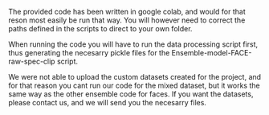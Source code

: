 The provided code has been written in google colab, and would for that reson most easily be run that way. 
You will however need to correct the paths defined in the scripts to direct to your own folder.

When running the code you will have to run the data processing script first, thus generating the necesarry pickle files for the Ensemble-model-FACE-raw-spec-clip script.

We were not able to upload the custom datasets created for the project, and for that reason you cant run our code for the mixed dataset, but it works the same way as the other ensemble code for faces.
If you want the datasets, please contact us, and we will send you the necesarry files.
